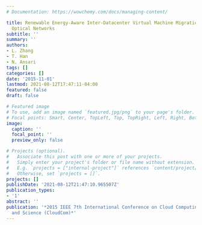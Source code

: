 ```yaml
---
# Documentation: https://wowchemy.com/docs/managing-content/

title: Renewable Energy-Aware Inter-Datacenter Virtual Machine Migration over Elastic
  Optical Networks
subtitle: ''
summary: ''
authors:
- L. Zhang
- T. Han
- N. Ansari
tags: []
categories: []
date: '2015-11-01'
lastmod: 2021-08-12T17:47:11-04:00
featured: false
draft: false

# Featured image
# To use, add an image named `featured.jpg/png` to your page's folder.
# Focal points: Smart, Center, TopLeft, Top, TopRight, Left, Right, BottomLeft, Bottom, BottomRight.
image:
  caption: ''
  focal_point: ''
  preview_only: false

# Projects (optional).
#   Associate this post with one or more of your projects.
#   Simply enter your project's folder or file name without extension.
#   E.g. `projects = ["internal-project"]` references `content/project/deep-learning/index.md`.
#   Otherwise, set `projects = []`.
projects: []
publishDate: '2021-08-12T21:47:10.965507Z'
publication_types:
- '1'
abstract: ''
publication: '*2015 IEEE 7th International Conference on Cloud Computing Technology
  and Science (CloudCom)*'
---
```


